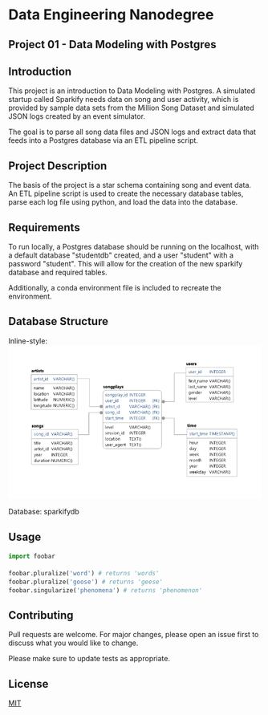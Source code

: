 # Data Engineering Nanodegree
## Project 01 - Data Modeling with Postgres

## Introduction

This project is an introduction to Data Modeling with Postgres. A simulated startup called Sparkify needs data on song and user activity, which is provided by sample data sets from the Million Song Dataset and simulated JSON logs created by an event simulator.

The goal is to parse all song data files and JSON logs and extract data that feeds into a Postgres database via an ETL pipeline script.

## Project Description

The basis of the project is a star schema containing song and event data.  An ETL pipeline script is used to create the necessary database tables, parse each log file using python, and load the data into the database.

## Requirements

To run locally, a Postgres database should be running on the localhost, with a default database "studentdb" created, and a user "student" with a password "student".  This will allow for the creation of the new sparkify database and required tables.

Additionally, a conda environment file is included to recreate the environment.

## Database Structure

Inline-style:
![](images/sparkifydb_erd.png)

Database: sparkifydb


## Usage

```python
import foobar

foobar.pluralize('word') # returns 'words'
foobar.pluralize('goose') # returns 'geese'
foobar.singularize('phenomena') # returns 'phenomenon'
```

## Contributing
Pull requests are welcome. For major changes, please open an issue first to discuss what you would like to change.

Please make sure to update tests as appropriate.

## License
[MIT](https://choosealicense.com/licenses/mit/)
